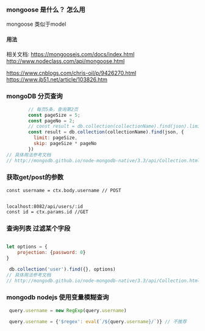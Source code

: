 

### mongoose 是什么？ 怎么用
mongoose 类似于model

#### 用法

相关文档: 
https://mongoosejs.com/docs/index.html
http://www.nodeclass.com/api/mongoose.html

https://www.cnblogs.com/chris-oil/p/9426270.html
https://www.jb51.net/article/103826.htm

### mongoDB 分页查询

```js
        // 每页5条，查询第2页
        const pageSize = 5;
        const pageNo = 2;
        // const result = db.collection(collectionName).find(json).limit(limit).skip(skip)
        const result = db.collection(collectionName).find(json, {
          limit: pageSize,
          skip: pageSize * pageNo
        })
// 具体用法参考文档
// http://mongodb.github.io/node-mongodb-native/3.3/api/Collection.html#find
```

### 获取get/post的参数
```
const username = ctx.body.username // POST


localhost:8082/api/users/:id
const id = ctx.params.id //GET

``` 

### 查询列表 过滤某个字段

```js

let options = {
    projection: {password: 0}
}

 db.collection('user').find({}, options)
// 具体用法参考文档
// http://mongodb.github.io/node-mongodb-native/3.3/api/Collection.html#find
```

### mongodb nodejs 使用变量模糊查询
```js
 query.username = new RegExp(query.username)

 query.username = {'$regex': eval(`/${query.username}/`)} // 不推荐

```



